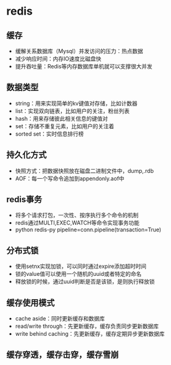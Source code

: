 
# redis

## 缓存

- 缓解关系数据库（Mysql）并发访问的压力：热点数据
- 减少响应时间：内存IO速度比磁盘快
- 提升吞吐量：Redis等内存数据库单机就可以支撑很大并发

## 数据类型

- string：用来实现简单的kv键值对存储，比如计数器
- list：实现双向链表，比如用户的关注，粉丝列表
- hash：用来存储彼此相关信息的键值对
- set：存储不重复元素，比如用户的关注着
- sorted set：实时信息排行榜

## 持久化方式

- 快照方式：把数据快照放在磁盘二进制文件中，dump,.rdb
- AOF：每一个写命令追加到appendonly.aof中

## redis事务

- 将多个请求打包，一次性、按序执行多个命令的机制
- redis通过MULTI,EXEC,WATCH等命令实现事务功能
- python redis-py pipeline=conn.pipeline(transaction=True)

## 分布式锁

- 使用setnx实现加锁，可以同时通过expire添加超时时间
- 锁的value值可以使用一个随机的uuid或者特定的命名
- 释放锁的时候，通过uuid判断是否是该锁，是则执行释放锁

## 缓存使用模式

- cache aside：同时更新缓存和数据库
- read/write through：先更新缓存，缓存负责同步更新数据库
- write behind caching：先更新缓存，缓存定期异步更新数据库

## 缓存穿透，缓存击穿，缓存雪崩
